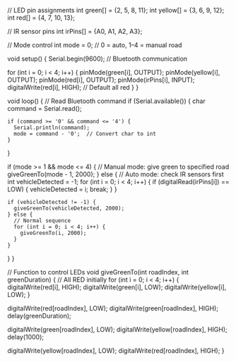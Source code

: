// LED pin assignments
int green[] = {2, 5, 8, 11};
int yellow[] = {3, 6, 9, 12};
int red[] = {4, 7, 10, 13};

// IR sensor pins
int irPins[] = {A0, A1, A2, A3};

// Mode control
int mode = 0; // 0 = auto, 1–4 = manual road

void setup() {
  Serial.begin(9600); // Bluetooth communication

  for (int i = 0; i < 4; i++) {
    pinMode(green[i], OUTPUT);
    pinMode(yellow[i], OUTPUT);
    pinMode(red[i], OUTPUT);
    pinMode(irPins[i], INPUT);
    digitalWrite(red[i], HIGH); // Default all red
  }
}

void loop() {
  // Read Bluetooth command
  if (Serial.available()) {
    char command = Serial.read();

    if (command >= '0' && command <= '4') {
      Serial.println(command);
      mode = command - '0';  // Convert char to int
    }
  }

  if (mode >= 1 && mode <= 4) {
    // Manual mode: give green to specified road
    giveGreenTo(mode - 1, 2000);
  } else {
    // Auto mode: check IR sensors first
    int vehicleDetected = -1;
    for (int i = 0; i < 4; i++) {
      if (digitalRead(irPins[i]) == LOW) {
        vehicleDetected = i;
        break;
      }
    }

    if (vehicleDetected != -1) {
      giveGreenTo(vehicleDetected, 2000);
    } else {
      // Normal sequence
      for (int i = 0; i < 4; i++) {
        giveGreenTo(i, 2000);
      }
    }
  }
}

// Function to control LEDs
void giveGreenTo(int roadIndex, int greenDuration) {
  // All RED initially
  for (int i = 0; i < 4; i++) {
    digitalWrite(red[i], HIGH);
    digitalWrite(green[i], LOW);
    digitalWrite(yellow[i], LOW);
  }

  digitalWrite(red[roadIndex], LOW);
  digitalWrite(green[roadIndex], HIGH);
  delay(greenDuration);

  digitalWrite(green[roadIndex], LOW);
  digitalWrite(yellow[roadIndex], HIGH);
  delay(1000);

  digitalWrite(yellow[roadIndex], LOW);
  digitalWrite(red[roadIndex], HIGH);
}
